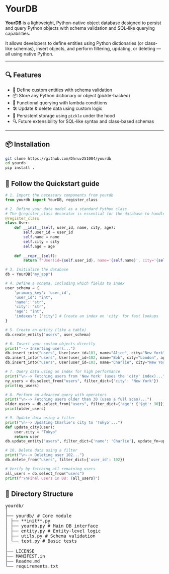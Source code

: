 # YourDB

**YourDB** is a lightweight, Python-native object database designed to persist and query Python objects with schema validation and SQL-like querying capabilities.

It allows developers to define entities using Python dictionaries (or class-like schemas), insert objects, and perform filtering, updating, or deleting — all using native Python.

---

## 🔍 Features

- 🧱 Define custom entities with schema validation
- 📦 Store any Python dictionary or object (pickle-backed)
- 🧠 Functional querying with lambda conditions
- 🛠 Update & delete data using custom logic
- 💾 Persistent storage using `pickle` under the hood
- 🔍 Future extensibility for SQL-like syntax and class-based schemas

---

## 📦 Installation

```bash
git clone https://github.com/Dhruv251004/yourdb
cd yourdb
pip install .
```


## 🏁 Follow the Quickstart guide

```python
# 1. Import the necessary components from yourdb
from yourdb import YourDB, register_class

# 2. Define your data model as a standard Python class
# The @register_class decorator is essential for the database to handle your object.
@register_class
class User:
    def __init__(self, user_id, name, city, age):
        self.user_id = user_id
        self.name = name
        self.city = city
        self.age = age
    
    def __repr__(self):
        return f"User(id={self.user_id}, name='{self.name}', city='{self.city}', age={self.age})"

# 3. Initialize the database
db = YourDB("my_app")

# 4. Define a schema, including which fields to index
user_schema = {
    'primary_key': 'user_id',
    'user_id': "int",
    'name': "str",
    'city': "str",
    'age': "int",
    'indexes': ['city'] # Create an index on 'city' for fast lookups
}

# 5. Create an entity (like a table)
db.create_entity("users", user_schema)

# 6. Insert your custom objects directly
print("--> Inserting users...")
db.insert_into("users", User(user_id=101, name="Alice", city="New York", age=28))
db.insert_into("users", User(user_id=102, name="Bob", city="London", age=35))
db.insert_into("users", User(user_id=103, name="Charlie", city="New York", age=42))

# 7. Query data using an index for high performance
print("\n--> Fetching users from 'New York' (uses the 'city' index)...")
ny_users = db.select_from("users", filter_dict={'city': 'New York'})
print(ny_users)

# 8. Perform an advanced query with operators
print("\n--> Fetching users older than 30 (uses a full scan)...")
older_users = db.select_from("users", filter_dict={'age': {'$gt': 30}})
print(older_users)

# 9. Update data using a filter
print("\n--> Updating Charlie's city to 'Tokyo'...")
def update_city(user):
    user.city = "Tokyo"
    return user
db.update_entity("users", filter_dict={'name': 'Charlie'}, update_fn=update_city)

# 10. Delete data using a filter
print("\n--> Deleting user 102...")
db.delete_from("users", filter_dict={'user_id': 102})

# Verify by fetching all remaining users
all_users = db.select_from("users")
print(f"\nFinal users in DB: {all_users}")
```

## 📁 Directory Structure

<pre>
yourdb/
│
├── yourdb/ # Core module
│ ├── **init**.py
│ ├── yourdb.py # Main DB interface
│ ├── entity.py # Entity-level logic
│ ├── utils.py # Schema validation
│ └── test.py # Basic tests
│
├── LICENSE
├── MANIFEST.in
├── Readme.md
└── requirements.txt
</pre>
